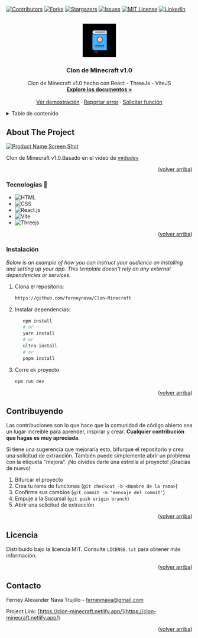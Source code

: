 <!-- Improved compatibility of back to top link: See: https://github.com/othneildrew/Best-README-Template/pull/73 -->
<a name="readme-top"></a>

[![Contributors][contributors-shield]][contributors-url]
[![Forks][forks-shield]][forks-url]
[![Stargazers][stars-shield]][stars-url]
[![Issues][issues-shield]][issues-url]
[![MIT License][license-shield]][license-url]
[![LinkedIn][linkedin-shield]][linkedin-url]

<!-- PROJECT LOGO -->
<br />
<div align="center">
  <a href="https://github.com/ferneynava/Clon-Minecraft">
    <img src="./images/112-book-morph-linealtrans.gif" alt="Logo" width="90" height="90">
  </a>

  <h3 align="center">Clon de Minecraft v1.0</h3>

  <p align="center">
    Clon de Minecraft v1.0 hecho con React - ThreeJs - ViteJS 
    <br />
    <a href="https://github.com/ferneynava/Clon-Minecraft"><strong>Explore los documentos »</strong></a>
    <br />
    <br />
    <a href="https://clon-minecraft.netlify.app/">Ver demostración</a>
    ·
    <a href="https://github.com/ferneynava/Clon-Minecraft/issues">Reportar error</a>
    ·
    <a href="https://github.com/ferneynava/Clon-Minecraft/issues">Solicitar función</a>
  </p>
</div>

<!-- TABLE OF CONTENTS -->
<details>
  <summary>Table de contenido</summary>
  <ol>
    <li>
      <a href="#about-the-project">Acerca del proyecto</a>
      <ul>
        <li><a href="#built-with">Tecnologías 🔧</a></li>
      </ul>
    </li>
    <li>
      <a href="#getting-started">Empezando</a>
      <ul>
        <li><a href="#installation">Instalación</a></li>
      </ul>
    </li>
    <li><a href="#contributing">Contribuyendo</a></li>
    <li><a href="#license">Licencia</a></li>
    <li><a href="#contact">Contacto</a></li>
  </ol>
</details>

<!-- ABOUT THE PROJECT -->
## About The Project

[![Product Name Screen Shot][product-screenshot]](https://github.com/ferneynava/Clon-Minecraft)

Clon de Minecraft v1.0.Basado en el video de [midudev](https://clon-minecraft.netlify.app/)

<p align="right">(<a href="#readme-top">volver arriba</a>)</p>

### Tecnologías 🔧

* ![HTML]
* ![CSS]
* ![React.js]
* ![Vite]
* ![Threejs]

<p align="right">(<a href="#readme-top">volver arriba</a>)</p>

### Instalación

_Below is an example of how you can instruct your audience on installing and setting up your app. This template doesn't rely on any external dependencies or services._

1. Clona el repositorio:
   ```sh
   https://github.com/ferneynava/Clon-Minecraft
   ```
3. Instalar dependencias:
   ```sh
      npm install
      # or
      yarn install
      # or
      ultra install
      # or
      pnpm install
   ```
4. Corre ek proyecto
   ```sh
   npm run dev
   ```

<p align="right">(<a href="#readme-top">volver arriba</a>)</p>

<!-- CONTRIBUTING -->
## Contribuyendo
Las contribuciones son lo que hace que la comunidad de código abierto sea un lugar increíble para aprender, inspirar y crear. **Cualquier contribución que hagas es muy apreciada**.

Si tiene una sugerencia que mejoraría esto, bifurque el repositorio y crea una solicitud de extracción. También puede simplemente abrir un problema con la etiqueta "mejora". ¡No olvides darle una estrella al proyecto! ¡Gracias de nuevo!

1. Bifurcar el proyecto
2. Crea tu rama de funciones (`git checkout -b <Nombre de la rama>`)
3. Confirme sus cambios (`git commit -m "mensaje del commit'`)
4. Empuje a la Sucursal (`git push origin branch`)
5. Abrir una solicitud de extracción

<p align="right">(<a href="#readme-top">volver arriba</a>)</p>

<!-- LICENSE -->
## Licencia

Distribuido bajo la licencia MIT. Consulte `LICENSE.txt` para obtener más información.

<p align="right">(<a href="#readme-top">volver arriba</a>)</p>


<!-- CONTACT -->
## Contacto 

Ferney Alexander Nava Trujillo - ferneynava@gmail.com

Project Link: [https://clon-minecraft.netlify.app/](https://clon-minecraft.netlify.app/)

<p align="right">(<a href="#readme-top">volver arriba</a>)</p>


<!-- MARKDOWN LINKS & IMAGES -->
<!-- https://www.markdownguide.org/basic-syntax/#reference-style-links -->
[contributors-shield]: https://img.shields.io/github/contributors/ferneynava/Clon-Minecraft.svg?style=for-the-badge
[contributors-url]: https://github.com/ferneynava/Clon-Minecraft/graphs/contributors
[forks-shield]: https://img.shields.io/github/forks/ferneynava/Clon-Minecraft.svg?style=for-the-badge
[forks-url]: https://github.com/ferneynava/Clon-Minecraft/network/members
[stars-shield]: https://img.shields.io/github/stars/ferneynava/Clon-Minecraft.svg?style=for-the-badge
[stars-url]: https://github.com/ferneynava/Clon-Minecraft/stargazers
[issues-shield]: https://img.shields.io/github/issues/ferneynava/Clon-Minecraft.svg?style=for-the-badge
[issues-url]: https://github.com/ferneynava/Clon-Minecraft/issues
[license-shield]: https://img.shields.io/github/license/ferneynava/Clon-Minecraft.svg?style=for-the-badge
[license-url]: https://github.com/ferneynava/Clon-Minecraft/blob/master/LICENSE.txt
[linkedin-shield]: https://img.shields.io/badge/-LinkedIn-black.svg?style=for-the-badge&logo=linkedin&colorB=555
[linkedin-url]: https://www.linkedin.com/in/ferney-alexander-nava-trujillo-0478a8118/
[product-screenshot]: images/Ferneynava.gif
[React.js]: https://img.shields.io/badge/React-20232A?style=for-the-badge&logo=react&logoColor=61DAFB
[React-url]: https://reactjs.org/
[HTML]: https://img.shields.io/badge/HTML5-E34F26?style=for-the-badge&logo=html5&logoColor=white
[CSS]: https://img.shields.io/badge/CSS3-1572B6?style=for-the-badge&logo=css3&logoColor=white
[Vite]:https://img.shields.io/badge/Vite-B73BFE?style=for-the-badge&logo=vite&logoColor=FFD62E
[Vite-url]:https://vitejs.dev/
[Threejs]:https://img.shields.io/badge/ThreeJs-black?style=for-the-badge&logo=three.js&logoColor=white
[Threejs-url]:https://threejs.org/
